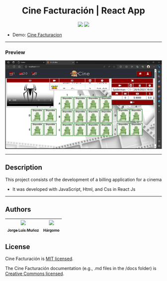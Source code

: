 <h1 align="center"> Cine Facturación | React App </h1>

<p align="center">
  <img src="https://img.shields.io/badge/JavaScript-f1e05a">
  <img src="https://img.shields.io/badge/status-close-ff3333">
</p>

* Demo: [Cine Facturacion](https://jorgelmunozp.github.io/react-cine-facturacion/)

***

### Preview
![Cine Facturacion](/docs/cine-facturacion.png)

***


## Description

This project consists of the development of a billing application for a cinema  

* It was developed with JavaScript, Html, and Css in React Js

***

## Authors

| [<img src="https://avatars.githubusercontent.com/u/101136356?s=400&v=4" width=115><br><sub>Jorge Luis Muñoz</sub>](https://github.com/jorgelmunozp) | [<img src="https://avatars.githubusercontent.com/u/109540980?v=4" width=115><br><sub>Hárgomo</sub>](https://github.com/hargomo) |
| :---: | :---: |

## License

Cine Facturación is [MIT licensed](/docs/LICENSE.txt).

The Cine Facturación documentation (e.g., .md files in the /docs folder) is [Creative Commons licensed](/docs/LICENSE-docs.txt).
